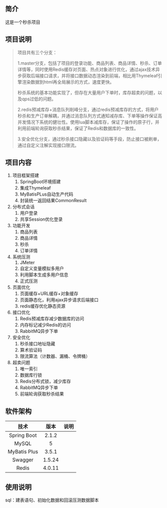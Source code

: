 ## 简介
这是一个秒杀项目

## 项目说明

> 项目共有三个分支：
>
> 1.master分支，包括了项目的登录功能、商品列表、商品详情、秒杀、订单详情等，同时使用Redis缓存对页面、热点对象进行优化，通过ajax技术异步获取后端接口请求，并将接口数据动态渲染到前端，相比用Thymeleaf引擎渲染数据到html再全局展示的方式，速度更快。
>
> 秒杀系统的基本功能实现了，但存在大量用户下单时，库存超卖的问题，以及qps过低的问题。
>
> 2.redis预减库存+消息队列削峰分支，通过redis预减库存的方式，将用户秒杀和生产订单解耦，并通过消息队列方式通知减存库、下单等操作保证高并发情况下系统的健壮性。使用lua脚本减库存，保证了操作的原子行，并利用前端轮询获取秒杀结果，保证了Redis和数据库的一致性。
>
> 3.安全优化分支，通过秒杀接口隐藏以及验证码等手段，防止接口被刷单，通过自定义注解实现接口限流。

## 项目内容

1. 项目框架搭建
   1. SpringBoot环境搭建
   2. 集成Thymeleaf
   3. MyBatisPLus自动生产代码
   4. 封装统一返回结果CommonResult
2. 分布式会话
   1. 用户登录
   2. 共享Session优化登录
3. 功能开发
   1. 商品列表
   2. 商品详情
   3. 秒杀
   4. 订单详情
4. 系统压测
   1. JMeter
   2. 自定义变量模拟多用户
   3. 利用脚本生成多用户信息
   4. 正式压测
5. 页面优化
   1. 页面缓存+URL缓存+对象缓存
   2. 页面静态化，利用ajax异步请求后端接口
   3. redis缓存优化静态资源
6. 接口优化
   1. Redis预减库存减少数据库的访问
   2. 内存标记减少Redis的访问
   3. RabbitMQ异步下单
7. 安全优化
   1. 秒杀接口地址隐藏
   2. 算术验证码
   3. 限流算法（计数器、漏桶、令牌桶）
8. 超卖问题
   1. 唯一索引
   2. 数据库行锁
   3. Redis分布式锁，减少库存
   4. RabbitMQ异步下单
   5. 前端轮询获取秒杀结果

## 软件架构

|     技术     |  版本  | 说明 |
| :----------: | :----: | :--: |
| Spring Boot  | 2.1.2  |      |
|    MySQL     |   5    |      |
| MyBatis Plus | 3.5.1  |      |
|   Swagger    | 1.5.24 |      |
|    Redis     | 4.0.11 |      |



## 使用说明

sql：建表语句、初始化数据和回滚压测数据脚本

